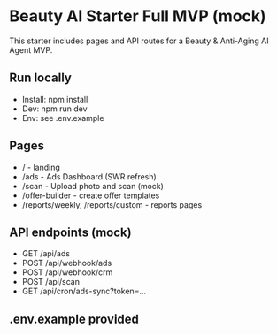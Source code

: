 
# Beauty AI Starter Full MVP (mock)

This starter includes pages and API routes for a Beauty & Anti-Aging AI Agent MVP.

## Run locally
- Install: npm install
- Dev: npm run dev
- Env: see .env.example

## Pages
- / - landing
- /ads - Ads Dashboard (SWR refresh)
- /scan - Upload photo and scan (mock)
- /offer-builder - create offer templates
- /reports/weekly, /reports/custom - reports pages

## API endpoints (mock)
- GET /api/ads
- POST /api/webhook/ads
- POST /api/webhook/crm
- POST /api/scan
- GET  /api/cron/ads-sync?token=...

## .env.example provided
